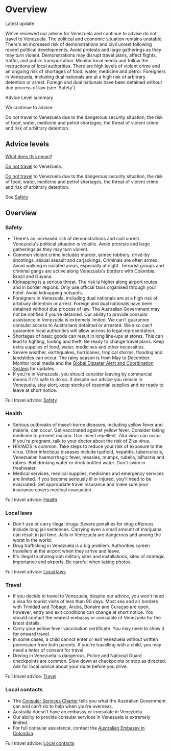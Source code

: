 # Overview

Latest update

We've reviewed our advice for Venezuela and continue to advise do not travel to Venezuela. The political and economic situation remains unstable. There's an increased risk of demonstrations and civil unrest following recent political developments. Avoid protests and large gatherings as they may turn violent. Demonstrations may disrupt travel plans, affect flights, traffic, and public transportation. Monitor local media and follow the instructions of local authorities. There are high levels of violent crime and an ongoing risk of shortages of food, water, medicine and petrol. Foreigners in Venezuela, including dual nationals are at a high risk of arbitrary detention or arrest. Foreign and dual nationals have been detained without due process of law (see 'Safety').

Advice Level summary

We continue to advise:

Do not travel to Venezuela due to the dangerous security situation, the risk of food, water, medicine and petrol shortages, the threat of violent crime and risk of arbitrary detention.

## Advice levels

[What does this mean?](/before-you-go/travel-advice-explained/)

[Do not travel](https://www.smartraveller.gov.au/consular-services/travel-advice-explained#level4 ) to Venezuela.

[Do not travel](https://www.smartraveller.gov.au/consular-services/travel-advice-explained#level4 ) to Venezuela due to the dangerous security situation, the risk of food, water, medicine and petrol shortages, the threat of violent crime and risk of arbitrary detention.

See [Safety](#safety)

## Overview

### Safety

* There's an increased risk of demonstrations and civil unrest. Venezuela's political situation is volatile. Avoid protests and large gatherings as they may turn violent.
* Common violent crime includes murder, armed robbery, drive-by shootings, sexual assault and carjackings. Criminals are often armed. Avoid walking in isolated areas, especially at night. Terrorist groups and criminal gangs are active along Venezuela's borders with Colombia, Brazil and Guyana.
* Kidnapping is a serious threat. The risk is higher along airport routes and in border regions. Only use official taxis organised through your hotel. Avoid kidnapping hotspots.
* Foreigners in Venezuela, including dual nationals are at a high risk of arbitrary detention or arrest. Foreign and dual nationals have been detained without due process of law. The Australian Government may not be notified if you're detained. Our ability to provide consular assistance in Venezuela is extremely limited. We can't guarantee consular access to Australians detained or arrested. We also can't guarantee local authorities will allow access to legal representation.
* Shortages of basic goods can result in long line-ups at stores. This can lead to fighting, looting and theft. Be ready to change travel plans. Keep extra supplies of food, water, medicines and other necessities.
* Severe weather, earthquakes, hurricanes, tropical storms, flooding and landslides can occur. The rainy season is from May to December. Monitor local media and the [Global Disaster Alert and Coordination System](http://gdacs.org/) for updates.
* If you're in Venezuela, you should consider leaving by commercial means if it's safe to do so. If despite our advice you remain in Venezuela, stay alert, keep stocks of essential supplies and be ready to leave at short notice.

Full travel advice: [Safety](#safety)

### Health

* Serious outbreaks of insect-borne diseases, including yellow fever and malaria, can occur. Get vaccinated against yellow fever. Consider taking medicine to prevent malaria. Use insect repellent. Zika virus can occur. If you're pregnant, talk to your doctor about the risk of Zika virus.
* HIV/AIDS is common. Take steps to reduce your risk of exposure to the virus. Other infectious diseases include typhoid, hepatitis, tuberculosis, Venezuelan haemorrhagic fever, measles, mumps, rubella, bilharzia and rabies. Boil drinking water or drink bottled water. Don't swim in freshwater.
* Medical services, medical supplies, medicines and emergency services are limited. If you become seriously ill or injured, you'll need to be evacuated. Get appropriate travel insurance and make sure your insurance covers medical evacuation.

Full travel advice: [Health](#Health)

### Local laws

* Don't use or carry illegal drugs. Severe penalties for drug offences include long jail sentences. Carrying even a small amount of marijuana can result in jail time. Jails in Venezuela are dangerous and among the worst in the world.
* Drug trafficking in Venezuela is a big problem. Authorities screen travellers at the airport when they arrive and leave.
* It's illegal to photograph military sites and installations, sites of strategic importance and airports. Be careful when taking photos.

Full travel advice: [Local laws](#local-laws)

### Travel

* If you decide to travel to Venezuela, despite our advice, you won't need a visa for tourist visits of less than 90 days. Most sea and air borders with Trinidad and Tobago, Aruba, Bonaire and Curaçao are open, however, entry and exit conditions can change at short notice. You should contact the nearest embassy or consulate of Venezuela for the latest details.
* Carry your yellow fever vaccination certificate. You may need to show it for onward travel.
* In some cases, a child cannot enter or exit Venezuela without written permission from both parents. If you're travelling with a child, you may need a letter of consent for travel.
* Driving in Venezuela is dangerous. Police and National Guard checkpoints are common. Slow down at checkpoints or stop as directed. Ask for local advice about your route before you drive.

Full travel advice: [Travel](#travel)

### Local contacts

* The [Consular Services Charter](/consular-services/consular-services-charter "Consular Services Charter") tells you what the Australian Government can and can't do to help when you're overseas.
* Australia doesn't have an embassy or consulate in Venezuela.
* Our ability to provide consular services in Venezuela is extremely limited.
* For full consular assistance, contact the [Australian Embassy in Colombia](https://dfat.gov.au/about-us/our-locations/missions/Pages/australian-consulate-general-in-bogota-colombia.aspx).

Full travel advice: [Local contacts](#local-contacts)